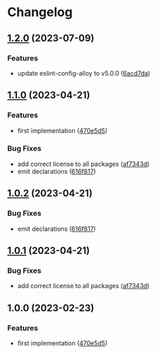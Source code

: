 # Changelog

## [1.2.0](https://github.com/abinnovision/js-commons/compare/eslint-config-typescript-v1.1.0...eslint-config-typescript-v1.2.0) (2023-07-09)

### Features

- update eslint-config-alloy to v5.0.0 ([6acd7da](https://github.com/abinnovision/js-commons/commit/6acd7dacca62218dc3b72611dae6b0154ba16388))

## [1.1.0](https://github.com/abinnovision/js-commons/compare/eslint-config-typescript-v1.0.2...eslint-config-typescript-v1.1.0) (2023-04-21)

### Features

- first implementation ([470e5d5](https://github.com/abinnovision/js-commons/commit/470e5d591bd711b5d793037c946bf56883d5acf3))

### Bug Fixes

- add correct license to all packages ([af7343d](https://github.com/abinnovision/js-commons/commit/af7343dbdb93329a0321a369f81e9b37da9068fa))
- emit declarations ([616f817](https://github.com/abinnovision/js-commons/commit/616f817ca7701e160325e1e81d633df345244cc3))

## [1.0.2](https://github.com/abinnovision/js-commons/compare/eslint-config-typescript-v1.0.1...eslint-config-typescript-v1.0.2) (2023-04-21)

### Bug Fixes

- emit declarations ([616f817](https://github.com/abinnovision/js-commons/commit/616f817ca7701e160325e1e81d633df345244cc3))

## [1.0.1](https://github.com/abinnovision/js-commons/compare/eslint-config-typescript-v1.0.0...eslint-config-typescript-v1.0.1) (2023-04-21)

### Bug Fixes

- add correct license to all packages ([af7343d](https://github.com/abinnovision/js-commons/commit/af7343dbdb93329a0321a369f81e9b37da9068fa))

## 1.0.0 (2023-02-23)

### Features

- first implementation ([470e5d5](https://github.com/abinnovision/eslint-config/commit/470e5d591bd711b5d793037c946bf56883d5acf3))
